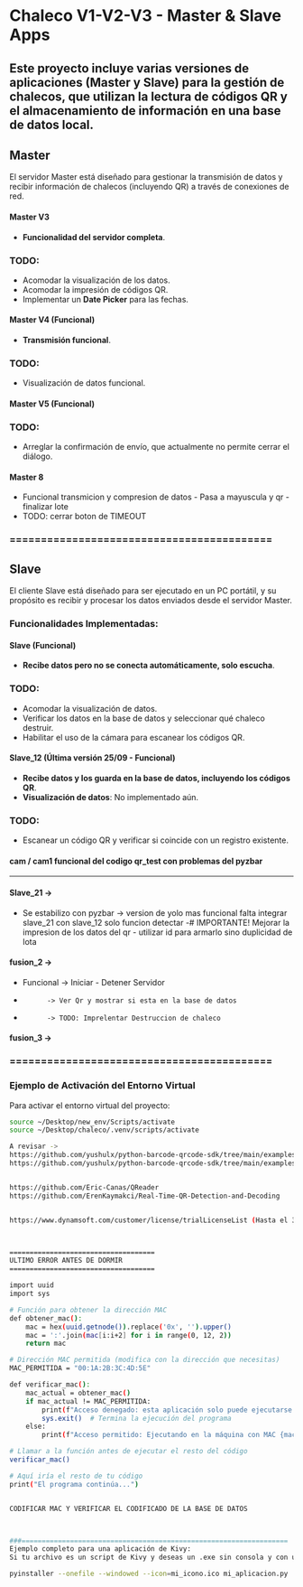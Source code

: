 # Chaleco V1-V2-V3 - Master & Slave Apps
Este proyecto incluye varias versiones de aplicaciones (Master y Slave) para la gestión de chalecos, que utilizan la lectura de códigos QR y el almacenamiento de información en una base de datos local.
---
## Master
El servidor Master está diseñado para gestionar la transmisión de datos y recibir información de chalecos (incluyendo QR) a través de conexiones de red.

#### Master V3
- **Funcionalidad del servidor completa**.
<!-- - **Pendiente**: Implementación de la transmisión por Wi-Fi (cuenta de ema). -->
  
### TODO:
- Acomodar la visualización de los datos.
- Acomodar la impresión de códigos QR.
- Implementar un **Date Picker** para las fechas.
#### Master V4 (Funcional)
- **Transmisión funcional**.
<!-- - **Pendiente**: Transmisión por Wi-Fi (cuenta de ema). -->
  
### TODO:
- Visualización de datos funcional.
<!-- - Acomodar la impresión de códigos QR (Funcional). -->
<!-- - Implementar un **Date Picker** para las fechas (Funcional). -->
<!-- - Opción para copiar la base de datos o incluir la opción de verificación mediante "check". -->
<!-- - Acomodar la gestión de lotes. -->
#### Master V5 (Funcional)
### TODO:
- Arreglar la confirmación de envío, que actualmente no permite cerrar el diálogo.

#### Master 8
- Funcional transmicion y compresion de datos - Pasa a mayuscula y qr - finalizar lote
- TODO: cerrar boton de TIMEOUT


### ==========================================
## Slave
El cliente Slave está diseñado para ser ejecutado en un PC portátil, y su propósito es recibir y procesar los datos enviados desde el servidor Master.
### Funcionalidades Implementadas:
#### Slave (Funcional)
- **Recibe datos pero no se conecta automáticamente, solo escucha**.
  
### TODO:
- Acomodar la visualización de datos.
- Verificar los datos en la base de datos y seleccionar qué chaleco destruir.
- Habilitar el uso de la cámara para escanear los códigos QR.
#### Slave_12 (Última versión 25/09 - Funcional)
- **Recibe datos y los guarda en la base de datos, incluyendo los códigos QR**.
- **Visualización de datos**: No implementado aún.
  
### TODO:
- Escanear un código QR y verificar si coincide con un registro existente.
#### cam / cam1 funcional del codigo qr_test con problemas del pyzbar
---

#### Slave_21 ->  
- Se estabilizo con pyzbar -> version de yolo mas funcional falta integrar  slave_21 con slave_12 solo funcion detectar
-# IMPORTANTE! Mejorar la impresion de los datos del qr - utilizar id para armarlo sino duplicidad de lota

#### fusion_2 ->
- Funcional -> Iniciar - Detener Servidor
-           -> Ver Qr y mostrar si esta en la base de datos
-           -> TODO: Imprelentar Destruccion de chaleco

#### fusion_3 ->

### ==========================================
### Ejemplo de Activación del Entorno Virtual

Para activar el entorno virtual del proyecto:
```bash
source ~/Desktop/new_env/Scripts/activate
source ~/Desktop/chaleco/.venv/scripts/activate

A revisar ->
https://github.com/yushulx/python-barcode-qrcode-sdk/tree/main/examples/official/9.x/yolo_qr
https://github.com/yushulx/python-barcode-qrcode-sdk/tree/main/examples/official/9.x/webcam


https://github.com/Eric-Canas/QReader
https://github.com/ErenKaymakci/Real-Time-QR-Detection-and-Decoding


https://www.dynamsoft.com/customer/license/trialLicenseList (Hasta el 3 de noviembre)



====================================
ULTIMO ERROR ANTES DE DORMIR
====================================

import uuid
import sys

# Función para obtener la dirección MAC
def obtener_mac():
    mac = hex(uuid.getnode()).replace('0x', '').upper()
    mac = ':'.join(mac[i:i+2] for i in range(0, 12, 2))
    return mac

# Dirección MAC permitida (modifica con la dirección que necesitas)
MAC_PERMITIDA = "00:1A:2B:3C:4D:5E"

def verificar_mac():
    mac_actual = obtener_mac()
    if mac_actual != MAC_PERMITIDA:
        print(f"Acceso denegado: esta aplicación solo puede ejecutarse en la máquina con MAC {MAC_PERMITIDA}.")
        sys.exit()  # Termina la ejecución del programa
    else:
        print(f"Acceso permitido: Ejecutando en la máquina con MAC {mac_actual}.")

# Llamar a la función antes de ejecutar el resto del código
verificar_mac()

# Aquí iría el resto de tu código
print("El programa continúa...")


CODIFICAR MAC Y VERIFICAR EL CODIFICADO DE LA BASE DE DATOS



###==================================================================
Ejemplo completo para una aplicación de Kivy:
Si tu archivo es un script de Kivy y deseas un .exe sin consola y con un ícono personalizado, podrías hacer algo así:

pyinstaller --onefile --windowed --icon=mi_icono.ico mi_aplicacion.py